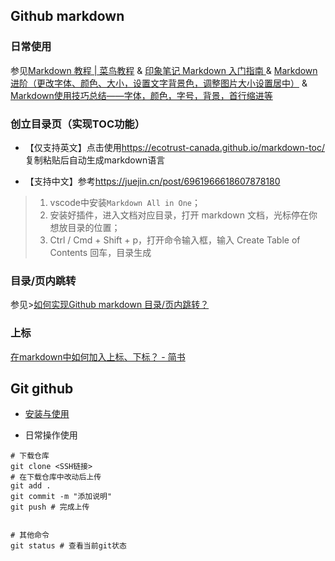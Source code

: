 ## Github markdown 
### 日常使用
参见[Markdown 教程 | 菜鸟教程](https://www.runoob.com/markdown/md-tutorial.html)  &   [印象笔记 Markdown 入门指南
](https://list.yinxiang.com/markdown/eef42447-db3f-48ee-827b-1bb34c03eb83.php) & [Markdown进阶（更改字体、颜色、大小，设置文字背景色，调整图片大小设置居中）](https://blog.csdn.net/heimu24/article/details/81189700)  &  [Markdown使用技巧总结——字体，颜色，字号，背景，首行缩进等](https://blog.csdn.net/u010177286/article/details/50358720)
### 创立目录页（实现TOC功能）
+ 【仅支持英文】点击使用<https://ecotrust-canada.github.io/markdown-toc/>复制粘贴后自动生成markdown语言

+ 【支持中文】参考<https://juejin.cn/post/6961966618607878180>
 >1. vscode中安装`Markdown All in One`；
 >2. 安装好插件，进入文档对应目录，打开 markdown 文档，光标停在你想放目录的位置；
 >3. Ctrl / Cmd + Shift + p，打开命令输入框，输入 Create Table of Contents 回车，目录生成


### 目录/页内跳转
 

参见>[如何实现Github markdown 目录/页内跳转？](https://www.zhihu.com/question/58630229)

### 上标
[在markdown中如何加入上标、下标？ - 简书](https://www.jianshu.com/p/13b3366f0260)  


## Git github
+ [安装与使用](https://github.com/iMyGirl/Git-Github)

+ 日常操作使用
```
# 下载仓库
git clone <SSH链接>
# 在下载仓库中改动后上传
git add .
git commit -m "添加说明"
git push # 完成上传


# 其他命令
git status # 查看当前git状态

```
